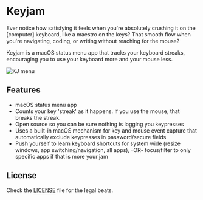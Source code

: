 # Keyjam

Ever notice how satisfying it feels when you're absolutely crushing it on the [computer] keyboard, like a maestro on the keys? That smooth flow when you're navigating, coding, or writing without reaching for the mouse? 

Keyjam is a macOS status menu app that tracks your keyboard streaks, encouraging you to use your keyboard more and your mouse less.

![KJ menu](https://github.com/user-attachments/assets/1d02fdf3-f26b-4a76-80cb-9ea70eb4970a)


## Features

- macOS status menu app
- Counts your key 'streak' as it happens.  If you use the mouse, that breaks the streak.
- Open source so you can be sure nothing is logging you keypresses
- Uses a built-in macOS mechanism for key and mouse event capture that automatically exclude keypresses in password/secure fields
- Push yourself to learn keyboard shortcuts for system wide (resize windows, app switching/navigation, all apps), -OR- focus/filter to only specific apps if that is more your jam

## License

Check the [LICENSE](LICENSE) file for the legal beats.
